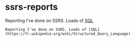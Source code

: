 # ssrs-reports

Reporting I've done on SSRS. Loads of [SQL](https://fr.wikipedia.org/wiki/Structured_Query_Language) 

    Reporting I've done on SSRS. Loads of [SQL](https://fr.wikipedia.org/wiki/Structured_Query_Language) 

